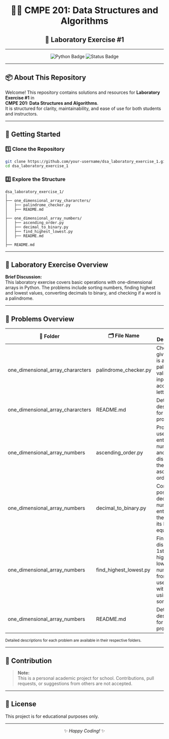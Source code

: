 <div align="center">

# 🧑‍💻 CMPE 201: Data Structures and Algorithms  
## 🌟 Laboratory Exercise #1

---

</div>

<p align="center">
  <img src="https://img.shields.io/badge/Python-3.x-blue?logo=python" alt="Python Badge">
  <img src="https://img.shields.io/badge/Status-In%20Progress-yellow" alt="Status Badge">
</p>

---

## 📦 About This Repository

Welcome! This repository contains solutions and resources for **Laboratory Exercise #1** in  
<b>CMPE 201: Data Structures and Algorithms</b>.  
It is structured for clarity, maintainability, and ease of use for both students and instructors.

---

## 🚀 Getting Started

### 1️⃣ Clone the Repository

```bash
git clone https://github.com/your-username/dsa_laboratory_exercise_1.git
cd dsa_laboratory_exercise_1
```

### 2️⃣ Explore the Structure

```
dsa_laboratory_exercise_1/
│
├── one_dimensional_array_chararcters/
│   ├── palindrome_checker.py
│   ├── README.md
│
├── one_dimensional_array_numbers/
│   ├── ascending_order.py
│   ├── decimal_to_binary.py
│   ├── find_highest_lowest.py
│   ├── README.md
│
├── README.md
```

---

## 📝 Laboratory Exercise Overview

**Brief Discussion:**  
This laboratory exercise covers basic operations with one-dimensional arrays in Python. The problems include sorting numbers, finding highest and lowest values, converting decimals to binary, and checking if a word is a palindrome.

---

## 🧩 Problems Overview

<table>
  <thead>
    <tr>
      <th>📁 Folder</th>
      <th>🗂️ File Name</th>
      <th>📝 Description</th>
    </tr>
  </thead>
  <tbody>
    <tr>
      <td>one_dimensional_array_chararcters</td>
      <td>palindrome_checker.py</td>
      <td>Checks if a given word is a palindrome, validating input to accept letters only.</td>
    </tr>
    <tr>
      <td>one_dimensional_array_chararcters</td>
      <td>README.md</td>
      <td>Detailed descriptions for each problem</td>
    </tr>
    <tr>
      <td>one_dimensional_array_numbers</td>
      <td>ascending_order.py</td>
      <td>Prompts the user to enter 10 numbers and displays them in ascending order.</td>
    </tr>
    <tr>
      <td>one_dimensional_array_numbers</td>
      <td>decimal_to_binary.py</td>
      <td>Converts a positive decimal number entered by the user to its binary equivalent.</td>
    </tr>
    <tr>
      <td>one_dimensional_array_numbers</td>
      <td>find_highest_lowest.py</td>
      <td>Finds and displays the 1st and 2nd highest and lowest numbers from 10 user inputs, without using sorting.</td>
    </tr>
    <tr>
      <td>one_dimensional_array_numbers</td>
      <td>README.md</td>
      <td>Detailed descriptions for each problem</td>
    </tr>
  </tbody>
</table>

<sub>Detailed descriptions for each problem are available in their respective folders.</sub>

---

## 🚫 Contribution

> **Note:**  
> This is a personal academic project for school. Contributions, pull requests, or suggestions from others are not accepted.

---

## 📄 License

This project is for educational purposes only.

---

<div align="center">

✨ _Happy Coding!_ ✨

</div>